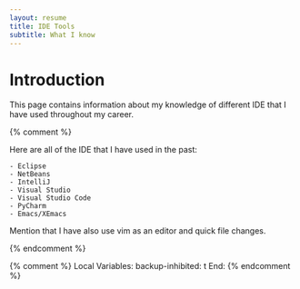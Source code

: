 ```yaml
---
layout: resume
title: IDE Tools
subtitle: What I know
---
```


# Introduction

This page contains information about my knowledge of different IDE that I have used throughout my career.


{% comment %}

Here are all of the IDE that I have used in the past:

	- Eclipse
	- NetBeans
	- IntelliJ
	- Visual Studio
	- Visual Studio Code
	- PyCharm
	- Emacs/XEmacs

Mention that I have also use vim as an editor and quick file changes.

{% endcomment %}

{% comment %}
Local Variables:
backup-inhibited: t
End:
{% endcomment %}
